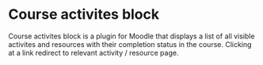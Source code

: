 Course activites block
=======================

Course activites block is a plugin for Moodle that displays a list of all
visible activites and resources with their completion status in the course. Clicking at a link
redirect to relevant activity / resource page.